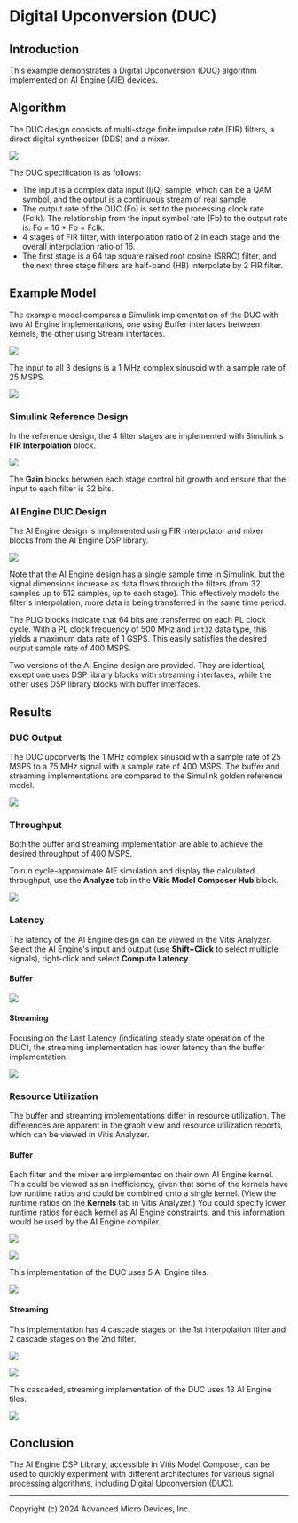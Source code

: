 # Digital Upconversion (DUC)

## Introduction

This example demonstrates a Digital Upconversion (DUC) algorithm implemented on AI Engine (AIE) devices.

## Algorithm

The DUC design consists of multi-stage finite impulse rate (FIR) filters, a direct digital synthesizer (DDS) and a mixer. 

![](./Images/duc_block_diagram.png) 

The DUC specification is as follows:
* The input is a complex data input (I/Q) sample, which can be a QAM symbol, and the output is a continuous stream of real sample.
* The output rate of the DUC (Fo) is set to the processing clock rate (Fclk). The relationship from the input symbol rate (Fb) to the output rate is: Fo = 16 * Fb = Fclk.
* 4 stages of FIR filter, with interpolation ratio of 2 in each stage and the overall interpolation ratio of 16.
* The first stage is a 64 tap square raised root cosine (SRRC) filter, and the next three stage filters are half-band (HB) interpolate by 2 FIR filter. 

## Example Model

The example model compares a Simulink implementation of the DUC with two AI Engine implementations, one using Buffer interfaces between kernels, the other using Stream interfaces.

![](./Images/model.png) 

The input to all 3 designs is a 1 MHz complex sinusoid with a sample rate of 25 MSPS.

![](./Images/input_signal.png) 

### Simulink Reference Design

In the reference design, the 4 filter stages are implemented with Simulink's **FIR Interpolation** block.

![](./Images/simulink_reference.png) 

The **Gain** blocks between each stage control bit growth and ensure that the input to each filter is 32 bits.

### AI Engine DUC Design

The AI Engine design is implemented using FIR interpolator and mixer blocks from the AI Engine DSP library.

![](./Images/aie_model.png) 

Note that the AI Engine design has a single sample time in Simulink, but the signal dimensions increase as data flows through the filters (from 32 samples up to 512 samples, up to each stage). This effectively models the filter's interpolation; more data is being transferred in the same time period.

The PLIO blocks indicate that 64 bits are transferred on each PL clock cycle. With a PL clock frequency of 500 MHz and `int32` data type, this yields a maximum data rate of 1 GSPS. This easily satisfies the desired output sample rate of 400 MSPS.

Two versions of the AI Engine design are provided. They are identical, except one uses DSP library blocks with streaming interfaces, while the other uses DSP library blocks with buffer interfaces.

## Results

### DUC Output

The DUC upconverts the 1 MHz complex sinusoid with a sample rate of 25 MSPS to a 75 MHz signal with a sample rate of 400 MSPS. The buffer and streaming implementations are compared to the Simulink golden reference model.

![](./Images/duc_output.png) 

### Throughput

Both the buffer and streaming implementation are able to achieve the desired throughput of 400 MSPS.

To run cycle-approximate AIE simulation and display the calculated throughput, use the **Analyze** tab in the **Vitis Model Composer Hub** block.

![](./Images/throughput.png) 

### Latency

The latency of the AI Engine design can be viewed in the Vitis Analyzer. Select the AI Engine's input and output (use **Shift+Click** to select multiple signals), right-click and select **Compute Latency**.

#### Buffer

![](./Images/latency_buffer.png)

#### Streaming

Focusing on the Last Latency (indicating steady state operation of the DUC), the streaming implementation has lower latency than the buffer implementation.

![](./Images/latency_stream.png)

### Resource Utilization

The buffer and streaming implementations differ in resource utilization. The differences are apparent in the graph view and resource utilization reports, which can be viewed in Vitis Analyzer. 

#### Buffer

Each filter and the mixer are implemented on their own AI Engine kernel. This could be viewed as an inefficiency, given that some of the kernels have low runtime ratios and could be combined onto a single kernel. (View the runtime ratios on the **Kernels** tab in Vitis Analyzer.) You could specify lower runtime ratios for each kernel as AI Engine constraints, and this information would be used by the AI Engine compiler.

![](./Images/graph_buffer.png)

![](./Images/kernels_buffer.png)   

This implementation of the DUC uses 5 AI Engine tiles.

![](./Images/resource_buffer.png)

#### Streaming

This implementation has 4 cascade stages on the 1st interpolation filter and 2 cascade stages on the 2nd filter.

![](./Images/graph_stream.png) 

![](./Images/kernels_stream.png) 

This cascaded, streaming implementation of the DUC uses 13 AI Engine tiles.

![](./Images/resource_stream.png) 

## Conclusion

The AI Engine DSP Library, accessible in Vitis Model Composer, can be used to quickly experiment with different architectures for various signal processing algorithms, including Digital Upconversion (DUC).

------------
Copyright (c) 2024 Advanced Micro Devices, Inc.